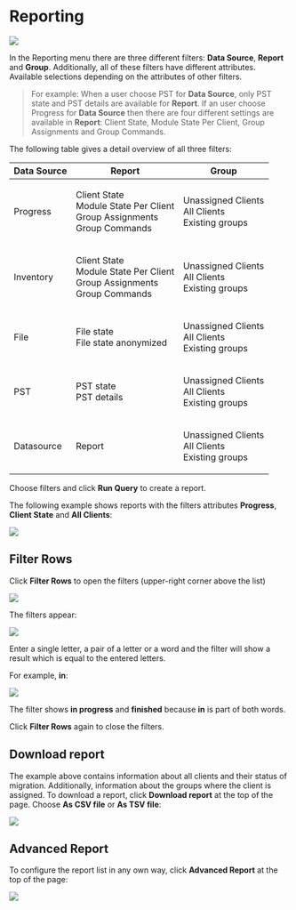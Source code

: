 # Reporting

![](../.gitbook/assets/reporting1.PNG)

In the Reporting menu there are three different filters: **Data Source**, **Report** and **Group**. Additionally, all of these filters have different attributes. Available selections depending on the attributes of other filters.

> For example: When a user choose PST for **Data Source**, only PST state and PST details are available for **Report**. If an user choose Progress for **Data Source** then there are four different settings are available in **Report**: Client State, Module State Per Client, Group Assignments and Group Commands.

The following table gives a detail overview of all three filters:

| Data Source | Report                                                                                | Group                                                       |
| ----------- | ------------------------------------------------------------------------------------- | ----------------------------------------------------------- |
| Progress    | <p>Client State<br>Module State Per Client<br>Group Assignments<br>Group Commands</p> | <p>Unassigned Clients<br>All Clients<br>Existing groups</p> |
| Inventory   | <p>Client State<br>Module State Per Client<br>Group Assignments<br>Group Commands</p> | <p>Unassigned Clients<br>All Clients<br>Existing groups</p> |
| File        | <p>File state<br>File state anonymized</p>                                            | <p>Unassigned Clients<br>All Clients<br>Existing groups</p> |
| PST         | <p>PST state<br>PST details</p>                                                       | <p>Unassigned Clients<br>All Clients<br>Existing groups</p> |
| Datasource  | Report                                                                                | <p>Unassigned Clients<br>All Clients<br>Existing groups</p> |

Choose filters and click **Run Query** to create a report.

The following example shows reports with the filters attributes **Progress**, **Client State** and **All Clients**:

![](../.gitbook/assets/reporting2.png)

## Filter Rows

Click **Filter Rows** to open the filters (upper-right corner above the list)

![](../.gitbook/assets/reporting\_FilterRow.PNG)

The filters appear:

![](../.gitbook/assets/reporting\_FilterRow2.PNG)

Enter a single letter, a pair of a letter or a word and the filter will show a result which is equal to the entered letters.

For example, **in**:

![](../.gitbook/assets/reporting\_FilterRow3.PNG)

The filter shows **in progress** and **finished** because **in** is part of both words.

Click **Filter Rows** again to close the filters.

## Download report

The example above contains information about all clients and their status of migration. Additionally, information about the groups where the client is assigned. To download a report, click **Download report** at the top of the page. Choose **As CSV file** or **As TSV file**:

![](../.gitbook/assets/reporting3.PNG)

## Advanced Report

To configure the report list in any own way, click **Advanced Report** at the top of the page:

![](../.gitbook/assets/reporting4.PNG)
